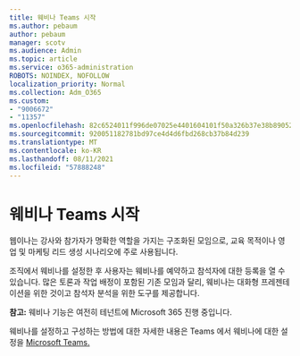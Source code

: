 ```yaml
---
title: 웨비나 Teams 시작
ms.author: pebaum
author: pebaum
manager: scotv
ms.audience: Admin
ms.topic: article
ms.service: o365-administration
ROBOTS: NOINDEX, NOFOLLOW
localization_priority: Normal
ms.collection: Adm_O365
ms.custom:
- "9006672"
- "11357"
ms.openlocfilehash: 82c6524011f996de07025e4401604101f50a326b37e38b890524626325a01aaf
ms.sourcegitcommit: 920051182781bd97ce4d4d6fbd268cb37b84d239
ms.translationtype: MT
ms.contentlocale: ko-KR
ms.lasthandoff: 08/11/2021
ms.locfileid: "57888248"
---
```

# <a name="getting-started-with-teams-webinars"></a>웨비나 Teams 시작

웹이나는 강사와 참가자가 명확한 역할을 가지는 구조화된 모임으로, 교육 목적이나 영업 및 마케팅 리드 생성 시나리오에 주로 사용됩니다.

조직에서 웨비나를 설정한 후 사용자는 웨비나를 예약하고 참석자에 대한 등록을 열 수 있습니다. 많은 토론과 작업 배정이 포함된 기존 모임과 달리, 웨비나는 대화형 프레젠테이션을 위한 것이고 참석자 분석을 위한 도구를 제공합니다.

**참고:** 웨비나 기능은 여전히 테넌트에 Microsoft 365 진행 중입니다. 

웨비나를 설정하고 구성하는 방법에 대한 자세한 내용은 Teams 에서 웨비나에 대한 설정을 [Microsoft Teams.](https://docs.microsoft.com/microsoftteams/set-up-webinars)